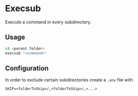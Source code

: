 # Execsub

Execute a command in every subdirectory. 

## Usage 
```sh
cd <parent folder>
execsub "<command>"
```

## Configuration
In order to exclude certain subdirectories create a `.env` file with 
```
SKIP=<folderToSkip>/,<folderToSkip>/,<...>
```

